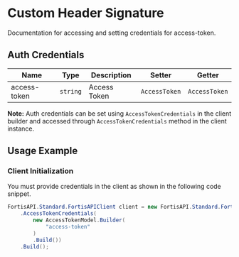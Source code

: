 
# Custom Header Signature



Documentation for accessing and setting credentials for access-token.

## Auth Credentials

| Name | Type | Description | Setter | Getter |
|  --- | --- | --- | --- | --- |
| access-token | `string` | Access Token | `AccessToken` | `AccessToken` |



**Note:** Auth credentials can be set using `AccessTokenCredentials` in the client builder and accessed through `AccessTokenCredentials` method in the client instance.

## Usage Example

### Client Initialization

You must provide credentials in the client as shown in the following code snippet.

```csharp
FortisAPI.Standard.FortisAPIClient client = new FortisAPI.Standard.FortisAPIClient.Builder()
    .AccessTokenCredentials(
        new AccessTokenModel.Builder(
            "access-token"
        )
        .Build())
    .Build();
```


